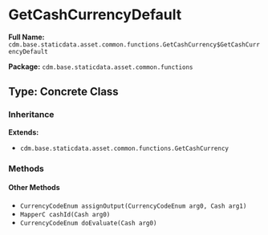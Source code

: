 # GetCashCurrencyDefault

**Full Name:** `cdm.base.staticdata.asset.common.functions.GetCashCurrency$GetCashCurrencyDefault`

**Package:** `cdm.base.staticdata.asset.common.functions`

## Type: Concrete Class

### Inheritance

**Extends:**
- `cdm.base.staticdata.asset.common.functions.GetCashCurrency`

### Methods

#### Other Methods

- `CurrencyCodeEnum assignOutput(CurrencyCodeEnum arg0, Cash arg1)`
- `MapperC cashId(Cash arg0)`
- `CurrencyCodeEnum doEvaluate(Cash arg0)`

